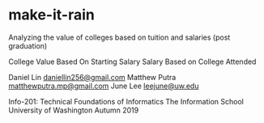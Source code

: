 # make-it-rain
Analyzing the value of colleges based on tuition and salaries (post graduation)

College Value Based On Starting Salary
Salary Based on College Attended

Daniel Lin daniellin256@gmail.com
Matthew Putra matthewputra.mp@gmail.com
June Lee leejune@uw.edu

Info-201: Technical Foundations of Informatics
The Information School
University of Washington
Autumn 2019
